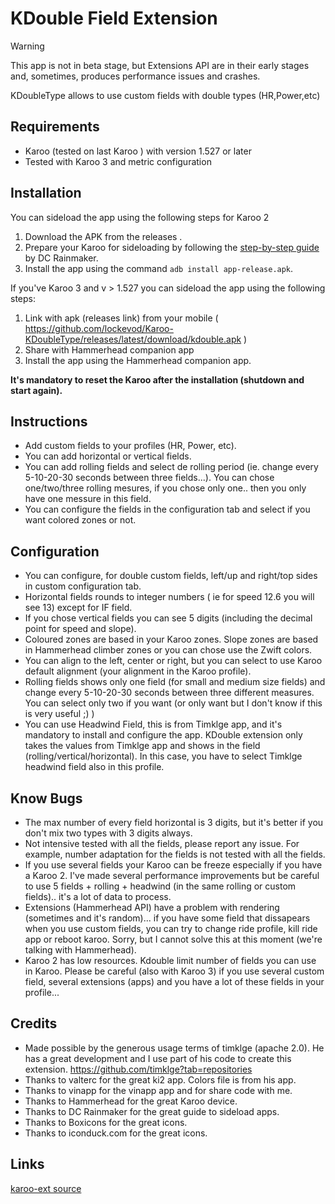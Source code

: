 # KDouble Field  Extension

> [!WARNING]  
> This app is not in beta stage, but Extensions API are in their early stages and, sometimes, produces performance issues and crashes.

KDoubleType allows to use custom fields with double types (HR,Power,etc)

## Requirements
- Karoo (tested on last Karoo ) with version 1.527 or later
- Tested with Karoo 3 and metric configuration

## Installation

You can sideload the app using the following steps for Karoo 2

1. Download the APK from the releases .
2. Prepare your Karoo for sideloading by following the [step-by-step guide](https://www.dcrainmaker.com/2021/02/how-to-sideload-android-apps-on-your-hammerhead-karoo-1-karoo-2.html) by DC Rainmaker.
3. Install the app using the command `adb install app-release.apk`.


If you've Karoo 3 and v > 1.527 you can sideload the app using the following steps:

1. Link with apk (releases link) from your mobile ( https://github.com/lockevod/Karoo-KDoubleType/releases/latest/download/kdouble.apk )
2. Share with Hammerhead companion app
3. Install the app using the Hammerhead companion app.

**It's mandatory to reset the Karoo after the installation (shutdown and start again).**

## Instructions

- Add custom fields to your profiles (HR, Power, etc).
- You can add horizontal or vertical fields.
- You can add rolling fields and select de rolling period (ie. change every 5-10-20-30 seconds between three fields...). You can chose one/two/three rolling mesures, if you chose only one.. then you only have one messure in this field.
- You can configure the fields in the configuration tab and select if you want colored zones or not.

## Configuration
- You can configure, for double custom fields, left/up and right/top sides in custom configuration tab.
- Horizontal fields rounds to integer numbers ( ie for speed 12.6 you will see 13) except for IF field.
- If you chose vertical fields you can see 5 digits (including the decimal point for speed and slope).
- Coloured zones are based in your Karoo zones. Slope zones are based in Hammerhead climber zones or you can chose use the Zwift colors.
- You can align  to the left, center or right, but you can select to use Karoo default alignment (your alignment in the Karoo profile).
- Rolling fields shows only one field (for small and medium size fields) and change every 5-10-20-30 seconds between three different measures. You can select only two if you want (or only want but I don't know if this is very useful ;) )
- You can use Headwind Field, this is from Timklge app, and it's mandatory to install and configure the app. KDouble extension only takes the values from Timklge app and shows in the field (rolling/vertical/horizontal).
In this case, you have to select Timklge headwind field also in this profile.

## Know Bugs
- The max number of every field horizontal is 3 digits, but it's better if you don't mix two types with 3 digits always.
- Not intensive tested with all the fields, please report any issue. For example, number adaptation for the fields is not tested with all the fields.
- If you use several fields your Karoo can be freeze especially if you have a Karoo 2. I've made several performance improvements but be careful to use 5 fields + rolling + headwind (in the same rolling or custom fields).. it's a lot of data to process.
- Extensions (Hammerhead API) have a problem with rendering (sometimes and it's random)... if you have some field that dissapears when you use custom fields, you can try to change ride profile, kill ride app or reboot karoo. Sorry, but I cannot solve this at this moment (we're talking with Hammerhead).
- Karoo 2 has low resources. Kdouble limit number of fields you can use in Karoo. Please be careful (also with Karoo 3) if you use several custom field, several extensions (apps) and you have a lot of these fields in your profile...

## Credits

- Made possible by the generous usage terms of timklge (apache 2.0). He has a great development and I use part of his code to create this extension.
  https://github.com/timklge?tab=repositories
- Thanks to valterc for the great ki2 app. Colors file is from his app.
- Thanks to vinapp for the vinapp app and for share code with me. 
- Thanks to Hammerhead for the great Karoo device.
- Thanks to DC Rainmaker for the great guide to sideload apps.
- Thanks to Boxicons for the great icons.
- Thanks to iconduck.com for the great icons.

## Links

[karoo-ext source](https://github.com/hammerheadnav/karoo-ext)

